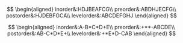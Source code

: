 <!-- $$
\begin{aligned}
  &\text{Since only need to perform bubbling down for }level\ 1\ to\ h-1,\\
  &\text{for each level, there are at most }2^{j-1}\ nodes,\\
  &\text{and each node might bubbles down }h - j\ levels,\\
  &\text{the total time is}\\
  &\quad\begin{aligned}
    &=\sum\limits_{j=1}^{h-1}2^{j-1}(h-j)
    =\sum\limits_{i=1}^{h-1}2^{h-j}\times i
    =\sum\limits_{i=1}^{h-1}\frac{i2^h}{2^i}\\
    &=2^h\sum\limits_{i=1}^{h-1}\frac{i}{2^i}
    \leq2^h\sum\limits_{i=0}^{\infty}\frac{i}{2^i}
    =2^h\times2
    =2^{h+1}=O(n)
  \end{aligned}\\
  &\text{Therefore, }
\end{aligned}
$$ -->

<!-- $$
\begin{aligned}
  &t(j)\text{ is the time needed to perform bubuling down for j-th level,}\\
  &\text{and we only need to perform such tacks for }level\ 1\ to\ h-1.\\
  &\text{Therefore, the total time is}\\
  &\quad\begin{aligned}
    &t(1)+t(2)+\dotsm+t(h-1)\\
    &=\sum\limits_{j=1}^{h-1}t(j)
    =\sum\limits_{j=1}^{h-1}2^{j-1}(h-j)
    =\sum\limits_{j=1}^h2^{j-1}(h-j)\\
    &=\sum\limits_{i=0}^{h-1}2^{h-i-1}\times i
    =\sum\limits_{i=1}^{h-1}\frac{i2^{h-1}}{2^i}
    =2^{h-1}\sum\limits_{i=1}^{h-1}\frac{i}{2^i}\\
    &\leq2^{h-1}\sum\limits_{i=0}^{\infty}\frac{i}{2^i}=2^{h-1}\times2=2^h=n+1=O(n)
  \end{aligned}\\
  &\text{Therefore, }t(1)+t(2)+\dotsm+t(h-1)=O(n).
\end{aligned}
$$ -->

<!-- $$
\begin{aligned}
  &\text{Since internal vertices of a complete d-mary tree all have d children,}\\
  &\text{we will formulate parent of node i as normal, and j-th child for node i.}\\
    &\begin{aligned}
      parent(i)&=\lfloor\frac{i+d+2}{d}\rfloor\\
      child(i, j)&=di+d+j+1\quad if\:
      \begin{cases}
        &1\leq j\leq d\\
        &di+d+j+1 \leq n
      \end{cases}
    \end{aligned}
\end{aligned}
$$ -->

<!-- $$
\large\begin{aligned}
  &\text{For initializing a max heap from n key values stored in an array,}\\
  &\text{instead of inserting key value one by one, assume that}\\
  &\begin{aligned}
    \quad&\text{The height of heap } = h,\\
    &\text{Number of subtrees with root at level j is } \leq 2^{j-1},\\
    &\text{Time for each subtree is } O(h-j). \text{ (\# of bubbling down),}\\
    &\text{Time for level j subtrees is }\leq 2^{j-1}(h-j) = t(j),
  \end{aligned}\\
  &\text{Then total time is }t(1)+t(2)+\dotsm+t(h-1)=O(n)\\
  &\text{Please prove the above argument.}
\end{aligned}
$$ -->

$$
\begin{aligned}
  inorder&:HDJBEAFCG\\
  preorder&:ABDHJECFG\\
  postorder&:HJDEBFGCA\\
  levelorder&:ABCDEFGHJ
\end{aligned}
$$

$$
\begin{aligned}
  inorder&:A-B*C*D+E\\
  preorder&:+**-ABCDE\\
  postorder&:AB-C*D*E+\\
  levelorder&:+*E*D-CAB
\end{aligned}
$$

<!-- $$
\begin{array}{|c|c|c|c|c|c|c|c|c|}\hline
0&1&2&3&4&5&6&7&8\\\hline
&A&B&&C&D&&&E\\\hline
\end{array}
$$ -->

<!-- $$
\begin{aligned}
  &\text{The maximum number of nodes is obtained when the tree is full,}\\
  &\text{and when the tree is full, we have the number of nodes equal to}\\
  &k^0+k^1+k^2+\dotsm+k^{h-1} = \sum\limits_{i=0}^{h-1}k^i = \frac{k^h-1}{k-1}
\end{aligned}
$$ -->

